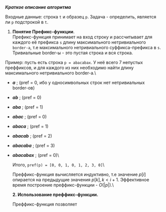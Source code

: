 ***Краткое описание алгоритма***

Входные данные: строка `t` и образец `p`. Задача - определить, является ли `p` подстрокой в `t`.

1. **Понятие Префикс-функции**.  
Префикс-функция принимает на вход строку и рассчитывает для каждого её префикса `s` длину максимального нетривиального `border-а`, т.е максимального нетривиального суффикса-префикса в `s`. Тривиальные border-ы - это пустая строка и вся строка.  



Пример: пусть есть строка `p = abacabax`. У неё всего 7 непустых преффиксов, и для каждого из них необходимо найти длину максимального нетривиального border-a.\
- **_a_** ; (pref = 0, ибо у односимвольных строк нет нетривиальных border-ов)
- **_ab_** ; (pref = 0)
- **_aba_** ; (pref = 1)
- **_abac_** ; (pref = 0)
- **_abaca_** ; (pref = 1)
- **_abacab_** ; (pref = 2)
- **_abacaba_** ; (pref = 3)
- **_abacabax_** ; (pref = 0)\

  Итого, `pref(p) = [0, 0, 1, 0, 1, 2, 3, 0]`\

  Преффикс-функция вычисляется индуктивно, т.е значение $p[i]$ опирается на предыдущие значения $p[k], k < i + 1$.
  Эффективное время построение преффикс-функции - $O(|p|)$.\

  **2. Использование преффикс-функции.**

   Преффикс-функция позволяет 
